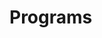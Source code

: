 # Programs





















































































































































































